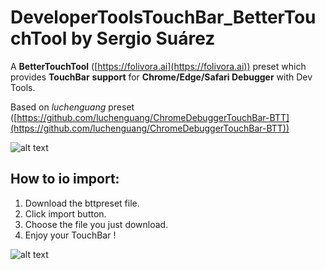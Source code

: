 # DeveloperToolsTouchBar_BetterTouchTool by Sergio Suárez

A **BetterTouchTool** ([https://folivora.ai](https://folivora.ai)) preset which provides **TouchBar** **support** for **Chrome/Edge/Safari Debugger** with Dev Tools.

Based on _luchenguang_ preset ([https://github.com/luchenguang/ChromeDebuggerTouchBar-BTT](https://github.com/luchenguang/ChromeDebuggerTouchBar-BTT))



![alt text](https://github.com/SergioSuarezDev/DeveloperToolsTouchBar_BetterTouchTool/blob/main/img/screenshot.jpg?raw=true)

## How to io import:
1. Download the bttpreset file.  
2. Click import button.  
3. Choose the file you just download.  
4. Enjoy your TouchBar !

![alt text](https://github.com/SergioSuarezDev/DeveloperToolsTouchBar_BetterTouchTool/blob/main/img/install.jpg?raw=true)

